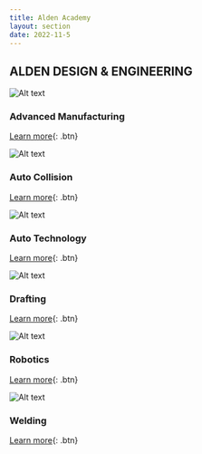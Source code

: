 ```yaml
---
title: Alden Academy
layout: section
date: 2022-11-5
---
```

## ALDEN DESIGN & ENGINEERING

<div class="card" markdown="1">

![Alt text](../../advanced-manufacturing-1024x682.jpg)
### Advanced Manufacturing
[Learn more](../alden/adv-manufacturing/){: .btn}

</div>

<div class="card" markdown="1">
    
![Alt text](../../advanced-manufacturing-1024x682.jpg)
### Auto Collision
[Learn more](../alden/auto-collision/){: .btn}

</div>

<div class="card" markdown="1">
    
![Alt text](../../advanced-manufacturing-1024x682.jpg)
### Auto Technology
[Learn more](../alden/auto-tech/){: .btn}

</div>

<div class="card" markdown="1">
    
![Alt text](../../advanced-manufacturing-1024x682.jpg)
### Drafting
[Learn more](../alden/drafting/){: .btn}

</div>

<div class="card" markdown="1">
    
![Alt text](../../advanced-manufacturing-1024x682.jpg)
### Robotics
[Learn more](../alden/welding/){: .btn}

</div>

<div class="card" markdown="1">
    
![Alt text](../../advanced-manufacturing-1024x682.jpg)
### Welding
[Learn more](../alden/robotics/){: .btn}

</div>
